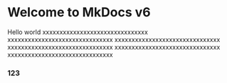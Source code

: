 # Welcome to MkDocs v6
 
Hello world
xxxxxxxxxxxxxxxxxxxxxxxxxxxxxxx
xxxxxxxxxxxxxxxxxxxxxxxxxxxxxxx
xxxxxxxxxxxxxxxxxxxxxxxxxxxxxxx
xxxxxxxxxxxxxxxxxxxxxxxxxxxxxxx
xxxxxxxxxxxxxxxxxxxxxxxxxxxxxxx
xxxxxxxxxxxxxxxxxxxxxxxxxxxxxxx


### 123

